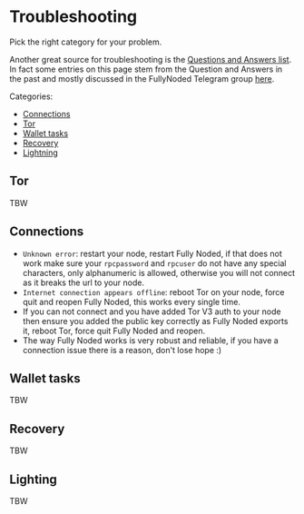 # Troubleshooting
 
 Pick the right category for your problem. 
 
 Another great source for troubleshooting is the [Questions and Answers list](./QandA.md). In fact some entries on this page stem from the Question and Answers in the past and mostly discussed in the FullyNoded Telegram group [here](https://t.me/FullyNoded). 
 
 Categories:
 - [Connections](#Connections)
 - [Tor](#Tor)
 - [Wallet tasks](#Wallet-tasks)
 - [Recovery](#Recovery)
 - [Lightning](#Lightning)
 
## Tor

TBW
 
## Connections
- `Unknown error`: restart your node, restart Fully Noded, if that does not work make sure your `rpcpassword` and `rpcuser` do not have any special characters, only alphanumeric is allowed, otherwise you will not connect as it breaks the url to your node.
- `Internet connection appears offline`: reboot Tor on your node, force quit and reopen Fully Noded, this works every single time.
- If you can not connect and you have added Tor V3 auth to your node then ensure you added the public key correctly as Fully Noded exports it, reboot Tor, force quit Fully Noded and reopen.
- The way Fully Noded works is very robust and reliable, if you have a connection issue there is a reason, don't lose hope :)

## Wallet tasks

TBW

## Recovery

TBW

## Lighting

TBW
 
